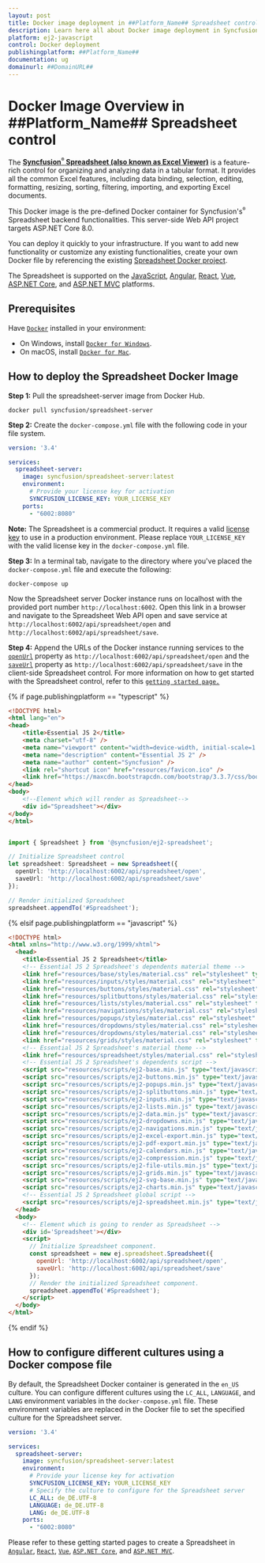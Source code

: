 ```yaml
---
layout: post
title: Docker image deployment in ##Platform_Name## Spreadsheet control | Syncfusion
description: Learn here all about Docker image deployment in Syncfusion ##Platform_Name## Spreadsheet control of Syncfusion Essential JS 2 and more.
platform: ej2-javascript
control: Docker deployment 
publishingplatform: ##Platform_Name##
documentation: ug
domainurl: ##DomainURL##
---
```


# Docker Image Overview in ##Platform_Name## Spreadsheet control

The [**Syncfusion<sup style="font-size:70%">&reg;</sup> Spreadsheet (also known as Excel Viewer)**](https://www.syncfusion.com/javascript-ui-controls/js-spreadsheet) is a feature-rich control for organizing and analyzing data in a tabular format. It provides all the common Excel features, including data binding, selection, editing, formatting, resizing, sorting, filtering, importing, and exporting Excel documents.

This Docker image is the pre-defined Docker container for Syncfusion's<sup style="font-size:70%">&reg;</sup> Spreadsheet backend functionalities. This server-side Web API project targets ASP.NET Core 8.0.

You can deploy it quickly to your infrastructure. If you want to add new functionality or customize any existing functionalities, create your own Docker file by referencing the existing [Spreadsheet Docker project](https://github.com/SyncfusionExamples/Spreadsheet-Server-Docker).

The Spreadsheet is supported on the [JavaScript](https://www.syncfusion.com/javascript-ui-controls), [Angular](https://www.syncfusion.com/angular-ui-components), [React](https://www.syncfusion.com/react-ui-components), [Vue](https://www.syncfusion.com/vue-ui-components), [ASP.NET Core](https://www.syncfusion.com/aspnet-core-ui-controls), and [ASP.NET MVC](https://www.syncfusion.com/aspnet-mvc-ui-controls) platforms.

## Prerequisites

Have [`Docker`](https://www.docker.com/products/container-runtime#/download) installed in your environment:

* On Windows, install [`Docker for Windows`](https://hub.docker.com/editions/community/docker-ce-desktop-windows).
* On macOS, install [`Docker for Mac`](https://docs.docker.com/desktop/install/mac-install/).

## How to deploy the Spreadsheet Docker Image

**Step 1:** Pull the spreadsheet-server image from Docker Hub.

```console
docker pull syncfusion/spreadsheet-server
```

**Step 2:** Create the `docker-compose.yml` file with the following code in your file system.

```yaml
version: '3.4' 

services:
  spreadsheet-server:
    image: syncfusion/spreadsheet-server:latest
    environment:
      # Provide your license key for activation
      SYNCFUSION_LICENSE_KEY: YOUR_LICENSE_KEY
    ports:
      - "6002:8080"
```

**Note:** The Spreadsheet is a commercial product. It requires a valid [license key](https://help.syncfusion.com/common/essential-studio/licensing/licensing-faq/where-can-i-get-a-license-key) to use in a production environment. Please replace `YOUR_LICENSE_KEY` with the valid license key in the `docker-compose.yml` file.

**Step 3:** In a terminal tab, navigate to the directory where you've placed the `docker-compose.yml` file and execute the following:

```console
docker-compose up
```

Now the Spreadsheet server Docker instance runs on localhost with the provided port number `http://localhost:6002`. Open this link in a browser and navigate to the Spreadsheet Web API open and save service at `http://localhost:6002/api/spreadsheet/open` and `http://localhost:6002/api/spreadsheet/save`.

**Step 4:** Append the URLs of the Docker instance running services to the [`openUrl`](https://helpej2.syncfusion.com/javascript/documentation/api/spreadsheet/#openurl) property as `http://localhost:6002/api/spreadsheet/open` and the [`saveUrl`](https://helpej2.syncfusion.com/javascript/documentation/api/spreadsheet/#saveurl) property as `http://localhost:6002/api/spreadsheet/save` in the client-side Spreadsheet control. For more information on how to get started with the Spreadsheet control, refer to this [`getting started page.`](https://ej2.syncfusion.com/javascript/documentation/spreadsheet/getting-started)

{% if page.publishingplatform == "typescript" %}

```html
<!DOCTYPE html>
<html lang="en">
<head>
    <title>Essential JS 2</title>
    <meta charset="utf-8" />
    <meta name="viewport" content="width=device-width, initial-scale=1.0, user-scalable=no" />
    <meta name="description" content="Essential JS 2" />
    <meta name="author" content="Syncfusion" />
    <link rel="shortcut icon" href="resources/favicon.ico" />
    <link href="https://maxcdn.bootstrapcdn.com/bootstrap/3.3.7/css/bootstrap.min.css" rel="stylesheet" />
</head>
<body>
    <!--Element which will render as Spreadsheet-->
    <div id="Spreadsheet"></div>
</body>
</html>
```

```ts

import { Spreadsheet } from '@syncfusion/ej2-spreadsheet';

// Initialize Spreadsheet control
let spreadsheet: Spreadsheet = new Spreadsheet({
  openUrl: 'http://localhost:6002/api/spreadsheet/open',
  saveUrl: 'http://localhost:6002/api/spreadsheet/save'
});

// Render initialized Spreadsheet
spreadsheet.appendTo('#Spreadsheet');

```

{% elsif page.publishingplatform == "javascript" %}

```html
<!DOCTYPE html>
<html xmlns="http://www.w3.org/1999/xhtml">
  <head>
    <title>Essential JS 2 Spreadsheet</title>
    <!-- Essential JS 2 Spreadsheet's dependents material theme -->
    <link href="resources/base/styles/material.css" rel="stylesheet" type="text/css"/>
    <link href="resources/inputs/styles/material.css" rel="stylesheet" type="text/css"/>
    <link href="resources/buttons/styles/material.css" rel="stylesheet" type="text/css"/>
    <link href="resources/splitbuttons/styles/material.css" rel="stylesheet" type="text/css"/>
    <link href="resources/lists/styles/material.css" rel="stylesheet" type="text/css"/>
    <link href="resources/navigations/styles/material.css" rel="stylesheet" type="text/css"/>
    <link href="resources/popups/styles/material.css" rel="stylesheet" type="text/css"/>
    <link href="resources/dropdowns/styles/material.css" rel="stylesheet" type="text/css"/>
    <link href="resources/dropdowns/styles/material.css" rel="stylesheet" type="text/css"/>
    <link href="resources/grids/styles/material.css" rel="stylesheet" type="text/css"/>
    <!-- Essential JS 2 Spreadsheet's material theme -->
    <link href="resources/spreadsheet/styles/material.css" rel="stylesheet" type="text/css"/>
    <!-- Essential JS 2 Spreadsheet's dependents script -->
    <script src="resources/scripts/ej2-base.min.js" type="text/javascript"></script>
    <script src="resources/scripts/ej2-buttons.min.js" type="text/javascript"></script>
    <script src="resources/scripts/ej2-popups.min.js" type="text/javascript"></script>
    <script src="resources/scripts/ej2-splitbuttons.min.js" type="text/javascript"></script>
    <script src="resources/scripts/ej2-inputs.min.js" type="text/javascript"></script>
    <script src="resources/scripts/ej2-lists.min.js" type="text/javascript"></script>
    <script src="resources/scripts/ej2-data.min.js" type="text/javascript"></script>
    <script src="resources/scripts/ej2-dropdowns.min.js" type="text/javascript"></script>
    <script src="resources/scripts/ej2-navigations.min.js" type="text/javascript"></script>
    <script src="resources/scripts/ej2-excel-export.min.js" type="text/javascript"></script>
    <script src="resources/scripts/ej2-pdf-export.min.js" type="text/javascript"></script>
    <script src="resources/scripts/ej2-calendars.min.js" type="text/javascript"></script>
    <script src="resources/scripts/ej2-compression.min.js" type="text/javascript"></script>
    <script src="resources/scripts/ej2-file-utils.min.js" type="text/javascript"></script>
    <script src="resources/scripts/ej2-grids.min.js" type="text/javascript"></script>
    <script src="resources/scripts/ej2-svg-base.min.js" type="text/javascript"></script>
    <script src="resources/scripts/ej2-charts.min.js" type="text/javascript"></script>
    <!-- Essential JS 2 Spreadsheet global script -->
    <script src="resources/scripts/ej2-spreadsheet.min.js" type="text/javascript"></script>
  </head>
  <body>
    <!-- Element which is going to render as Spreadsheet -->
    <div id='Spreadsheet'></div>
    <script>
      // Initialize Spreadsheet component.
      const spreadsheet = new ej.spreadsheet.Spreadsheet({
        openUrl: 'http://localhost:6002/api/spreadsheet/open',
        saveUrl: 'http://localhost:6002/api/spreadsheet/save'
      });
      // Render the initialized Spreadsheet component.
      spreadsheet.appendTo('#Spreadsheet');
    </script>
  </body>
</html>
```

{% endif %}

## How to configure different cultures using a Docker compose file

By default, the Spreadsheet Docker container is generated in the `en_US` culture. You can configure different cultures using the `LC_ALL`, `LANGUAGE`, and `LANG` environment variables in the `docker-compose.yml` file. These environment variables are replaced in the Docker file to set the specified culture for the Spreadsheet server.

```yaml
version: '3.4' 

services:
  spreadsheet-server:
    image: syncfusion/spreadsheet-server:latest
    environment:
      # Provide your license key for activation
      SYNCFUSION_LICENSE_KEY: YOUR_LICENSE_KEY
      # Specify the culture to configure for the Spreadsheet server
      LC_ALL: de_DE.UTF-8
      LANGUAGE: de_DE.UTF-8
      LANG: de_DE.UTF-8
    ports:
      - "6002:8080"
```

Please refer to these getting started pages to create a Spreadsheet in [`Angular`](https://ej2.syncfusion.com/angular/documentation/spreadsheet/getting-started), [`React`](https://ej2.syncfusion.com/react/documentation/spreadsheet/getting-started), [`Vue`](https://ej2.syncfusion.com/vue/documentation/spreadsheet/getting-started), [`ASP.NET Core`](https://ej2.syncfusion.com/aspnetcore/documentation/spreadsheet/getting-started-core), and [`ASP.NET MVC`](https://ej2.syncfusion.com/aspnetmvc/documentation/spreadsheet/getting-started-mvc).